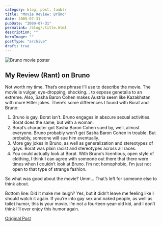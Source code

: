 ```yaml
---
category: blog, post, tumblr
title: "Movie Review: Brüno"
date: 2009-07-31
pubDate: "2009-07-31"
permalink: /blog/:title.html
description: ""
heroImage: ""
postType: "archive"
draft: true
---
```


![Bruno movie poster](https://upload.wikimedia.org/wikipedia/en/d/de/Bruno_poster.jpg)

## My Review (Rant) on Bruno

Not worth my time. That’s one phrase I’ll use to describe the movie. The movie is vulgar, eye-dropping, shocking… to expose genetalia to an extreme. Also, Sasha Baron Cohen makes Austria seem like Kazakhstan with more Hitler jokes. There’s some differences I found with Borat and Bruno:

1. Bruno is gay. Borat isn’t. Bruno engages in abscure sexual activities. Borat does the same, but with a woman.
2. Borat’s character got Sasha Baron Cohen sued by, well, almost everyone. Bruno probably won’t get Sasha Baron Cohen in trouble. But probably, someone will sue him eventually.
3. More gay jokes in Bruno, as well as generalization and stereotypes of gays. Borat was plain racist and stereotypes across all races.
4. You could actually look at Borat. With Bruno’s licentious, open style of clothing, I think I can agree with someone out there that there were times when I couldn’t look at Bruno. I’m not homophobic, I’m just not open to that type of strange fashion.

So what was good about the movie? Umm… That’s left for someone else to think about.

Bottom line: Did it make me laugh? Yes, but it didn’t leave me feeling like I should watch it again. If you’re into gay sex and naked people, as well as toilet humor, this is your movie. I’m not a fourteen-year-old kid, and I don’t think I’ll ever enjoy this humor again.

[Original Post](http://jermspeaks.com/post/153469705/my-review-rant-on-bruno-not-worth-my-time)
